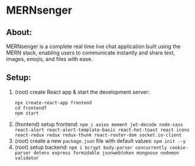 # MERNsenger

## About:

MERNsenger is a complete real time live chat application built using the MERN stack, enabling users to communicate instantly and share text, images, emojis, and files with ease.

## Setup:

1. (root) create React app & start the development server:
   ```
   npx create-react-app frontend
   cd frontendf
   npm start
   ```
2. (frontend) setup frontend: `npm i axios moment jwt-decode node-sass react-alert react-alert-template-basic react-hot-toast react icons react-redux redux redux-thunk react-router-dom socket.io-client`
3. (root) create a new `package.json` file with default values: `npm init --y`
4. (root) setup backend: `npm i bcrypt body-parser concurrently cookie-parser dotenv express formidable jsonwebtoken mongoose nodemon validator`
